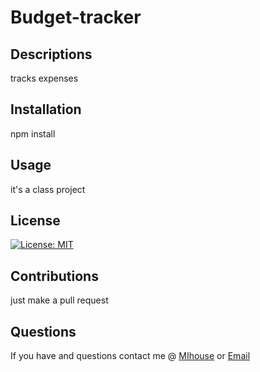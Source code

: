 

# Budget-tracker 

## Descriptions
tracks expenses

## Installation
npm install

## Usage
it's a class project

## License
[![License: MIT](https://img.shields.io/badge/License-MIT-yellow.svg)](https://opensource.org/licenses/MIT)

## Contributions
just make a pull request

## Questions 
If you have and questions contact me @ [MIhouse](https://github.com/MIllhouse36) or [Email](https://Millhousekevin@gmail.com)
